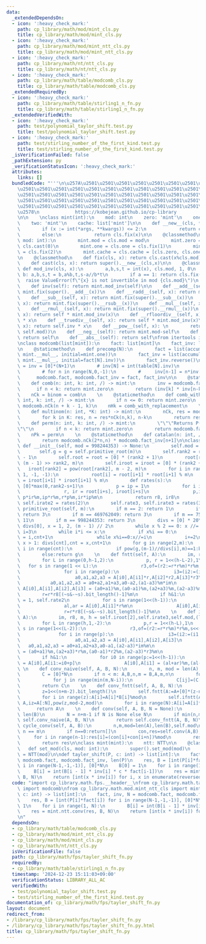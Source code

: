 ```yaml
---
data:
  _extendedDependsOn:
  - icon: ':heavy_check_mark:'
    path: cp_library/math/mod/mint_cls.py
    title: cp_library/math/mod/mint_cls.py
  - icon: ':heavy_check_mark:'
    path: cp_library/math/mod/mint_ntt_cls.py
    title: cp_library/math/mod/mint_ntt_cls.py
  - icon: ':heavy_check_mark:'
    path: cp_library/math/nt/ntt_cls.py
    title: cp_library/math/nt/ntt_cls.py
  - icon: ':heavy_check_mark:'
    path: cp_library/math/table/modcomb_cls.py
    title: cp_library/math/table/modcomb_cls.py
  _extendedRequiredBy:
  - icon: ':heavy_check_mark:'
    path: cp_library/math/table/stirling1_n_fn.py
    title: cp_library/math/table/stirling1_n_fn.py
  _extendedVerifiedWith:
  - icon: ':heavy_check_mark:'
    path: test/polynomial_taylor_shift.test.py
    title: test/polynomial_taylor_shift.test.py
  - icon: ':heavy_check_mark:'
    path: test/stirling_number_of_the_first_kind.test.py
    title: test/stirling_number_of_the_first_kind.test.py
  _isVerificationFailed: false
  _pathExtension: py
  _verificationStatusIcon: ':heavy_check_mark:'
  attributes:
    links: []
  bundledCode: "'''\n\u257A\u2501\u2501\u2501\u2501\u2501\u2501\u2501\u2501\u2501\u2501\
    \u2501\u2501\u2501\u2501\u2501\u2501\u2501\u2501\u2501\u2501\u2501\u2501\u2501\
    \u2501\u2501\u2501\u2501\u2501\u2501\u2501\u2501\u2501\u2501\u2501\u2501\u2501\
    \u2501\u2501\u2501\u2501\u2501\u2501\u2501\u2501\u2501\u2501\u2501\u2501\u2501\
    \u2501\u2501\u2501\u2501\u2501\u2501\u2501\u2501\u2501\u2501\u2501\u2501\u2501\
    \u2578\n             https://kobejean.github.io/cp-library               \n'''\n\
    \n\n    \nclass mint(int):\n    mod: int\n    zero: 'mint'\n    one: 'mint'\n\
    \    two: 'mint'\n    cache: list['mint']\n\n    def __new__(cls, *args, **kwargs):\n\
    \        if (x := int(*args, **kwargs)) <= 2:\n            return cls.cache[x]\n\
    \        else:\n            return cls.fix(x)\n\n    @classmethod\n    def set_mod(cls,\
    \ mod: int):\n        mint.mod = cls.mod = mod\n        mint.zero = cls.zero =\
    \ cls.cast(0)\n        mint.one = cls.one = cls.fix(1)\n        mint.two = cls.two\
    \ = cls.fix(2)\n        mint.cache = cls.cache = [cls.zero, cls.one, cls.two]\n\
    \n    @classmethod\n    def fix(cls, x): return cls.cast(x%cls.mod)\n\n    @classmethod\n\
    \    def cast(cls, x): return super().__new__(cls,x)\n\n    @classmethod\n   \
    \ def mod_inv(cls, x):\n        a,b,s,t = int(x), cls.mod, 1, 0\n        while\
    \ b: a,b,s,t = b,a%b,t,s-a//b*t\n        if a == 1: return cls.fix(s)\n      \
    \  raise ValueError(f\"{x} is not invertible in mod {cls.mod}\")\n    \n    @property\n\
    \    def inv(self): return mint.mod_inv(self)\n\n    def __add__(self, x): return\
    \ mint.fix(super().__add__(x))\n    def __radd__(self, x): return mint.fix(super().__radd__(x))\n\
    \    def __sub__(self, x): return mint.fix(super().__sub__(x))\n    def __rsub__(self,\
    \ x): return mint.fix(super().__rsub__(x))\n    def __mul__(self, x): return mint.fix(super().__mul__(x))\n\
    \    def __rmul__(self, x): return mint.fix(super().__rmul__(x))\n    def __floordiv__(self,\
    \ x): return self * mint.mod_inv(x)\n    def __rfloordiv__(self, x): return self.inv\
    \ * x\n    def __truediv__(self, x): return self * mint.mod_inv(x)\n    def __rtruediv__(self,\
    \ x): return self.inv * x\n    def __pow__(self, x): \n        return self.cast(super().__pow__(x,\
    \ self.mod))\n    def __neg__(self): return mint.mod-self\n    def __pos__(self):\
    \ return self\n    def __abs__(self): return self\nfrom itertools import accumulate\n\
    \nclass modcomb(list[mint]):\n    fact: list[mint]\n    fact_inv: list[mint]\n\
    \n    @staticmethod\n    def precomp(N):\n        fact = list(accumulate(range(1,N+1),\
    \ mint.__mul__, initial=mint.one))\n        fact_inv = list(accumulate(range(N,0,-1),\
    \ mint.__mul__, initial=fact[N].inv))\n        fact_inv.reverse()\n        # table.inv\
    \ = inv = [0]*(N+1)\n        # inv[N] = int(table[N].inv)\n        # mod = mint.mod\n\
    \        # for n in range(N,0,-1):\n        #     inv[n-1] = n*inv[n]%mod\n  \
    \      modcomb.fact, modcomb.fact_inv = fact, fact_inv\n\n    @staticmethod\n\
    \    def comb(n: int, k: int, /) -> mint:\n        inv = modcomb.fact_inv\n  \
    \      if n < k: return mint.zero\n        return (inv[k] * inv[n-k]) * modcomb.fact[n]\n\
    \    nCk = binom = comb\n    \n    @staticmethod\n    def comb_with_replacement(n:\
    \ int, k: int, /) -> mint:\n        if n <= 0: return mint.zero\n        return\
    \ modcomb.nCk(n + k - 1, k)\n    nHk = comb_with_replacement\n    \n    @staticmethod\n\
    \    def multinom(n: int, *K: int) -> mint:\n        nCk, res = modcomb.nCk, mint.one\n\
    \        for k in K: res, n = res*nCk(n,k), n-k\n        return res\n\n    @staticmethod\n\
    \    def perm(n: int, k: int, /) -> mint:\n        \"\"\"Returns P(n,k) mod p\"\
    \"\"\n        if n < k: return mint.zero\n        return modcomb.fact[n] * modcomb.fact_inv[n-k]\n\
    \    nPk = perm\n    \n    @staticmethod\n    def catalan(n: int, /) -> mint:\n\
    \        return modcomb.nCk(2*n,n) * modcomb.fact_inv[n+1]\n\nclass NTT:\n   \
    \ def __init__(self, mod = 998244353) -> None:\n        self.mod = m = mod\n \
    \       self.g = g = self.primitive_root(m)\n        self.rank2 = rank2 = ((m-1)&(1-m)).bit_length()\
    \ - 1\n        self.root = root = [0] * (rank2 + 1)\n        root[rank2] = pow(g,\
    \ (m - 1) >> rank2, m)\n        self.iroot = iroot = [0] * (rank2 + 1)\n     \
    \   iroot[rank2] = pow(root[rank2], m - 2, m)\n        for i in range(rank2 -\
    \ 1, -1, -1):\n            root[i] = root[i+1] * root[i+1] % m\n            iroot[i]\
    \ = iroot[i+1] * iroot[i+1] % m\n        def rates(s):\n            r8,ir8 = [0]*max(0,rank2-s+1),\
    \ [0]*max(0,rank2-s+1)\n            p = ip = 1\n            for i in range(rank2-s+1):\n\
    \                r, ir = root[i+s], iroot[i+s]\n                p,ip,r8[i],ir8[i]=\
    \ p*ir%m,ip*r%m,r*p%m,ir*ip%m\n            return r8, ir8\n        self.rate2,\
    \ self.irate2 = rates(2)\n        self.rate3, self.irate3 = rates(3)\n \n    def\
    \ primitive_root(self, m):\n        if m == 2: return 1\n        if m == 167772161:\
    \ return 3\n        if m == 469762049: return 3\n        if m == 754974721: return\
    \ 11\n        if m == 998244353: return 3\n        divs = [0] * 20\n        cnt,\
    \ divs[0], x = 1, 2, (m - 1) // 2\n        while x % 2 == 0: x //= 2\n       \
    \ i=3\n        while i*i <= x:\n            if x%i == 0:\n                divs[cnt],cnt\
    \ = i,cnt+1\n                while x%i==0:x//=i\n            i+=2\n        if\
    \ x > 1: divs[cnt],cnt = x,cnt+1\n        for g in range(2,m):\n            for\
    \ i in range(cnt):\n                if pow(g,(m-1)//divs[i],m)==1:break\n    \
    \        else:return g\n    \n    def fntt(self, A):\n        im, r8, m, h = self.root[2],self.rate3,self.mod,(len(A)-1).bit_length()\n\
    \        for L in range(0,h-1,2):\n            p, r = 1<<(h-L-2),1\n         \
    \   for s in range(1 << L):\n                r3,of=(r2:=r*r%m)*r%m,s<<(h-L)\n\
    \                for i in range(p):\n                    i3=(i2:=(i1:=(i0:=i+of)+p)+p)+p\n\
    \                    a0,a1,a2,a3 = A[i0],A[i1]*r,A[i2]*r2,A[i3]*r3\n         \
    \           a0,a1,a2,a3 = a0+a2,a1+a3,a0-a2,(a1-a3)%m*im\n                   \
    \ A[i0],A[i1],A[i2],A[i3] = (a0+a1)%m,(a0-a1)%m,(a2+a3)%m,(a2-a3)%m\n        \
    \        r=r*r8[(~s&-~s).bit_length()-1]%m\n        if h&1:\n            r, r8\
    \ = 1, self.rate2\n            for s in range(1<<(h-1)):\n                i1=(i0:=s<<1)+1\n\
    \                al,ar = A[i0],A[i1]*r%m\n                A[i0],A[i1] = (al+ar)%m,(al-ar)%m\n\
    \                r=r*r8[(~s&-~s).bit_length()-1]%m\n    \n    def ifntt(self,\
    \ A):\n        im, r8, m, h = self.iroot[2],self.irate3,self.mod,(len(A)-1).bit_length()\n\
    \        for L in range(h,1,-2):\n            p,r = 1<<(h-L),1\n            for\
    \ s in range(1<<(L-2)):\n                r3,of=(r2:=r*r%m)*r%m,s<<(h-L+2)\n  \
    \              for i in range(p):\n                    i3=(i2:=(i1:=(i0:=i+of)+p)+p)+p\n\
    \                    a0,a1,a2,a3 = A[i0],A[i1],A[i2],A[i3]\n                 \
    \   a0,a1,a2,a3 = a0+a1,a2+a3,a0-a1,(a2-a3)*im%m\n                    A[i0],A[i1],A[i2],A[i3]\
    \ = (a0+a1)%m,(a2+a3)*r%m,(a0-a1)*r2%m,(a2-a3)*r3%m\n                r=r*r8[(~s&-~s).bit_length()-1]%m\n\
    \        if h&1:\n            for i0 in range(p:=1<<(h-1)):\n                al,ar\
    \ = A[i0],A[i1:=i0+p]\n                A[i0],A[i1] = (al+ar)%m,(al-ar)%m\n   \
    \ \n    def conv_naive(self, A, B, N):\n        n, m, mod = len(A),len(B),self.mod\n\
    \        C = [0]*N\n        if n < m: A,B,n,m = B,A,m,n\n        for i,a in enumerate(A):\n\
    \            for j in range(min(m,N-i)):\n                C[ij]=(C[ij:=i+j]+a*B[j])%mod\n\
    \        return C\n    \n    def conv_fntt(self, A, B, N):\n        n,m,mod=len(A),len(B),self.mod\n\
    \        z=1<<(n+m-2).bit_length()\n        self.fntt(A:=A+[0]*(z-n)), self.fntt(B:=B+[0]*(z-m))\n\
    \        for i in range(z):A[i]=A[i]*B[i]%mod\n        self.ifntt(A)\n       \
    \ A,iz=A[:N],pow(z,mod-2,mod)\n        for i in range(N):A[i]=A[i]*iz%mod\n  \
    \      return A\n    \n    def conv(self, A, B, N = None):\n        n,m = len(A),\
    \ len(B)\n        N = n+m-1 if N is None else N\n        if min(n,m) <= 60: return\
    \ self.conv_naive(A, B, N)\n        return self.conv_fntt(A, B, N)\n\n    def\
    \ cycle_conv(self, A, B):\n        n,m,mod=len(A),len(B),self.mod\n        assert\
    \ n == m\n        if n==0:return[]\n        con,res=self.conv(A,B),[0]*n\n   \
    \     for i in range(n-1):res[i]=(con[i]+con[i+n])%mod\n        res[n-1]=con[n-1]\n\
    \        return res\n\nclass mint(mint):\n    ntt: NTT\n\n    @classmethod\n \
    \   def set_mod(cls, mod: int):\n        super().set_mod(mod)\n        cls.ntt\
    \ = NTT(mod)\n\ndef tayler_shift(P, c: int) -> list[int]:\n    fact, inv, N =\
    \ modcomb.fact, modcomb.fact_inv, len(P)\n    res, B = [int(P[i]*fact[i]) for\
    \ i in range(N-1,-1,-1)], [0]*N\n    B[0] = 1\n    for i in range(1, N):\n   \
    \     B[i] = int(B[i - 1] * inv[i] * c * fact[i-1])\n    res = mint.ntt.conv(res,\
    \ B, N)\n    return [int(x * inv[i]) for i, x in enumerate(reversed(res))]\n\n"
  code: "import cp_library.math.fps.__header__\nfrom cp_library.math.table.modcomb_cls\
    \ import modcomb\nfrom cp_library.math.mod.mint_ntt_cls import mint\n\ndef tayler_shift(P,\
    \ c: int) -> list[int]:\n    fact, inv, N = modcomb.fact, modcomb.fact_inv, len(P)\n\
    \    res, B = [int(P[i]*fact[i]) for i in range(N-1,-1,-1)], [0]*N\n    B[0] =\
    \ 1\n    for i in range(1, N):\n        B[i] = int(B[i - 1] * inv[i] * c * fact[i-1])\n\
    \    res = mint.ntt.conv(res, B, N)\n    return [int(x * inv[i]) for i, x in enumerate(reversed(res))]\n\
    \n"
  dependsOn:
  - cp_library/math/table/modcomb_cls.py
  - cp_library/math/mod/mint_ntt_cls.py
  - cp_library/math/mod/mint_cls.py
  - cp_library/math/nt/ntt_cls.py
  isVerificationFile: false
  path: cp_library/math/fps/tayler_shift_fn.py
  requiredBy:
  - cp_library/math/table/stirling1_n_fn.py
  timestamp: '2024-12-23 15:11:03+09:00'
  verificationStatus: LIBRARY_ALL_AC
  verifiedWith:
  - test/polynomial_taylor_shift.test.py
  - test/stirling_number_of_the_first_kind.test.py
documentation_of: cp_library/math/fps/tayler_shift_fn.py
layout: document
redirect_from:
- /library/cp_library/math/fps/tayler_shift_fn.py
- /library/cp_library/math/fps/tayler_shift_fn.py.html
title: cp_library/math/fps/tayler_shift_fn.py
---
```

